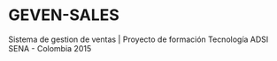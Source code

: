 # GEVEN-SALES
Sistema de gestion de ventas | Proyecto de formación Tecnología ADSI SENA - Colombia 2015
